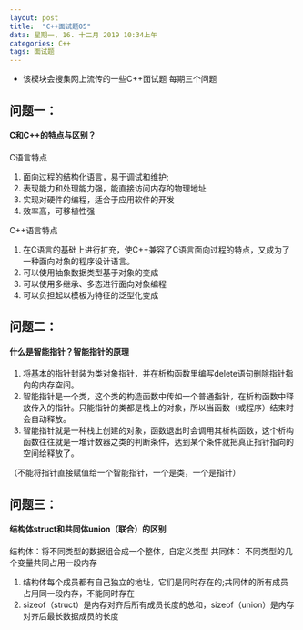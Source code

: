 ```yaml
---
layout: post
title:  "C++面试题05"
data: 星期一, 16. 十二月 2019 10:34上午  
categories: C++
tags: 面试题
---
```

* 该模块会搜集网上流传的一些C++面试题  每期三个问题

## 问题一：
#### C和C++的特点与区别？
C语言特点

1. 面向过程的结构化语言，易于调试和维护;
2. 表现能力和处理能力强，能直接访问内存的物理地址
3. 实现对硬件的编程，适合于应用软件的开发
4. 效率高，可移植性强

C++语言特点

1. 在C语言的基础上进行扩充，使C++兼容了C语言面向过程的特点，又成为了一种面向对象的程序设计语言。
2. 可以使用抽象数据类型基于对象的变成
3. 可以使用多继承、多态进行面向对象编程
4. 可以负担起以模板为特征的泛型化变成 


## 问题二：
#### 什么是智能指针？智能指针的原理
1. 将基本的指针封装为类对象指针，并在析构函数里编写delete语句删除指针指向的内存空间。
2. 智能指针是一个类，这个类的构造函数中传如一个普通指针，在析构函数中释放传入的指针。只能指针的类都是栈上的对象，所以当函数（或程序）结束时会自动释放。
3. 智能指针就是一种栈上创建的对象，函数退出时会调用其析构函数，这个析构函数往往就是一堆计数器之类的判断条件，达到某个条件就把真正指针指向的空间给释放了。

（不能将指针直接赋值给一个智能指针，一个是类，一个是指针）

## 问题三：
#### 结构体struct和共同体union（联合）的区别
结构体：将不同类型的数据组合成一个整体，自定义类型
共同体： 不同类型的几个变量共同占用一段内存

1. 结构体每个成员都有自己独立的地址，它们是同时存在的;共同体的所有成员占用同一段内存，不能同时存在
2. sizeof（struct）是内存对齐后所有成员长度的总和，sizeof（union）是内存对齐后最长数据成员的长度


